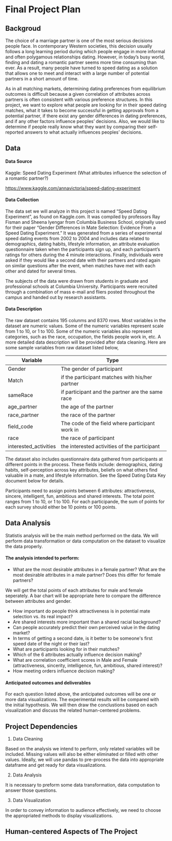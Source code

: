 # Final Project Plan

## Backgroud

The choice of a marriage partner is one of the most serious decisions people face. In contemporary Western societies, this
decision usually follows a long learning period during which people engage in more informal and often polygamous relationships
dating. However, in today’s busy world, finding and dating a romantic partner seems more time consuming than ever. As a result, many people have turned to speed dating as a solution that allows one to meet and interact with a large number of potential partners in a short amount of time. 

As in all matching markets, determining dating preferences from equilibrium outcomes is difficult because a given correlation of attributes across partners is often consistent with various preference structures. In this project, we want to explore what people are looking for in their speed dating matches, what it takes to become successful in getting approvals from a potential partner, if there exist any gender differences in dating preferences, and if any other factors influence peoples’ decisions. Also, we would like to determine if people really know what they want by comparing their self-reported answers to what actually influences peoples’ decisions.


## Data 

#### Data Source

Kaggle: Speed Dating Experiment (What attributes influence the selection of a romantic partner?)

https://www.kaggle.com/annavictoria/speed-dating-experiment

#### Data Collection

The data set we will analyze in this project is named “Speed Dating Experiment”, as found on Kaggle.com. It was compiled by professors Ray Fisman and Sheena Iyengar from Columbia Business School, originally used for their paper “Gender Differences in Mate Selection: Evidence From a Speed Dating Experiment.” It was generated from a series of experimental speed dating events from 2002 to 2004 and includes data related to demographics, dating habits, lifestyle information, an attribute evaluation questionnaire taken when the participants sign up, and each participant’s ratings for others during the 4 minute interactions. Finally, individuals were asked if they would like a second date with their partners and rated again on similar questions after the event, when matches have met with each other and dated for several times.

The subjects of the data were drawn from students in graduate and professional schools at Columbia University. Participants
were recruited through a combination of mass e-mail and fliers posted throughout the campus and handed out by research assistants.

#### Data Description

The raw dataset contains 195 colunms and 8370 rows. Most variables in the dataset are numeric values. Some of the numeric variables represent scale from 1 to 10, or 1 to 100. Some of the numeric variables also represent categories, such as the race, occupation, the fields people work in, etc. A more detailed data description will be provided after data cleaning. Here are some sample variables from raw dataset listed below,

| Variable | Type |
| ------ | ------ |
| Gender | The gender of participant |
| Match | if the participant matches with his/her partner |
| sameRace | if participant and the partner are the same race  |
| age_partner | the age of the partner |
| race_partner | the race of the partner |
| field_code | The code of the field where participant work in |
| race | the race of participant |
| interested_activities | the interested activities of the participant  |

The dataset also includes questionnaire data gathered from participants at different points in the process. These fields include: demographics, dating habits, self-perception across key attributes, beliefs on what others find valuable in a mate, and lifestyle information. See the Speed Dating Data Key document below for details.

Participants need to assign points between 6 attributes: attractiveness, sincere, intelligent, fun, ambitious and shared interests. The total point ranges from 1 to 10, or 1 to 100. For each participande, the sum of points for each survey should either be 10 points or 100 points.


## Data Analysis

Statistis analysis will be the main method performed on the data. We will perform data transformation or data computation on the dataset to visualize the data properly. 

#### The analysis intended to perform:

- What are the most desirable attributes in a female partner? What are the most desirable attributes in a male partner? Does this differ for female partners?

We will get the total points of each attributes for male and female seperately. A bar chart will be appropriate here to compare the difference between attributes and gender.

- How important do people think attractiveness is in potential mate selection vs. its real impact?
- Are shared interests more important than a shared racial background?
- Can people accurately predict their own perceived value in the dating market?
- In terms of getting a second date, is it better to be someone's first speed date of the night or their last?
- What are participants looking for in their matches?
- Which of the 6 attributes actually influence decision making?
- What are correlation coefficient scores in Male and Female (attractiveness, sincerity, intelligence, fun, ambitious, shared interest)?
- How meeting orders influence decision making?

#### Anticipated outcomes and deliverables

For each question listed above, the anticipated outcomes will be one or more data visualizations. The experimental results will be compared with the initial hypothesis. We will then draw the conclustions based on each visualization and discuss the related human-centered problems.

## Project Dependencies

1. Data Cleaning

Based on the analysis we intend to perform, only related variables will be included. Missing values will also be either eliminated or filled with other values. Ideally, we will use pandas to pre-process the data into appropriate dataframe and get ready for data visualizations.

2. Data Analysis

It is necessary to preform some data transformation, data computation to answer those questions. 

3. Data Visualization

In order to convey information to audience effectively, we need to choose the appropriated methods to display visualizations. 

## Human-centered Aspects of The Project


